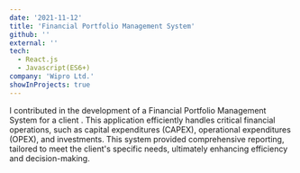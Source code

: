 ```yaml
---
date: '2021-11-12'
title: 'Financial Portfolio Management System'
github: ''
external: ''
tech:
  - React.js
  - Javascript(ES6+)
company: 'Wipro Ltd.'
showInProjects: true
---
```


I contributed in the development of a Financial Portfolio Management System for a client . This application efficiently handles critical financial operations, such as capital expenditures (CAPEX), operational expenditures (OPEX), and investments. This system provided comprehensive reporting, tailored to meet the client's specific needs, ultimately enhancing efficiency and decision-making.